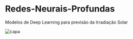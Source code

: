 # Redes-Neurais-Profundas
Modelos de Deep Learning para previsão da Irradiação Solar

![capa](https://user-images.githubusercontent.com/64341375/155591548-e0195021-4364-4bc4-a16a-76a22ba6ca3c.png)
